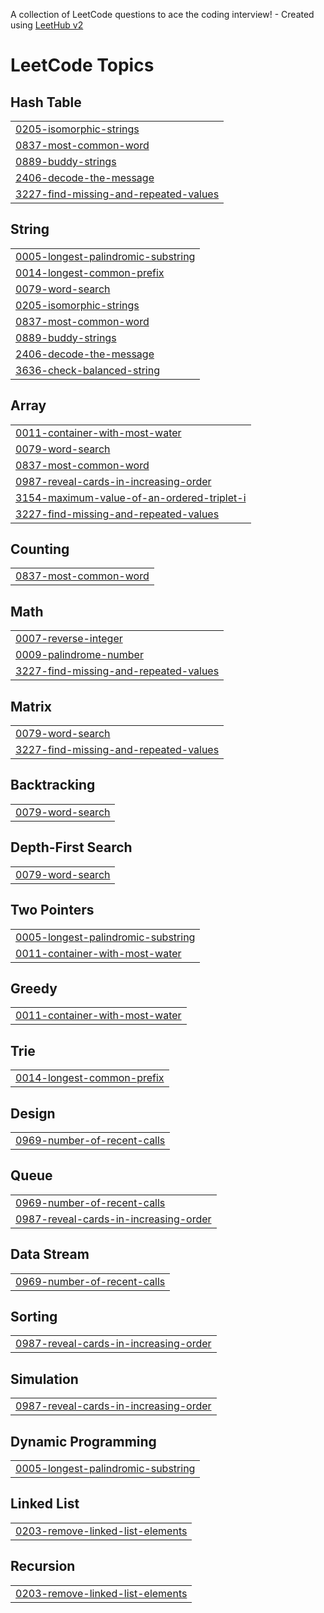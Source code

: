 A collection of LeetCode questions to ace the coding interview! - Created using [LeetHub v2](https://github.com/arunbhardwaj/LeetHub-2.0)
<!---LeetCode Topics Start-->
# LeetCode Topics
## Hash Table
|  |
| ------- |
| [0205-isomorphic-strings](https://github.com/frankudoags/DSA/tree/master/0205-isomorphic-strings) |
| [0837-most-common-word](https://github.com/frankudoags/DSA/tree/master/0837-most-common-word) |
| [0889-buddy-strings](https://github.com/frankudoags/DSA/tree/master/0889-buddy-strings) |
| [2406-decode-the-message](https://github.com/frankudoags/DSA/tree/master/2406-decode-the-message) |
| [3227-find-missing-and-repeated-values](https://github.com/frankudoags/DSA/tree/master/3227-find-missing-and-repeated-values) |
## String
|  |
| ------- |
| [0005-longest-palindromic-substring](https://github.com/frankudoags/DSA/tree/master/0005-longest-palindromic-substring) |
| [0014-longest-common-prefix](https://github.com/frankudoags/DSA/tree/master/0014-longest-common-prefix) |
| [0079-word-search](https://github.com/frankudoags/DSA/tree/master/0079-word-search) |
| [0205-isomorphic-strings](https://github.com/frankudoags/DSA/tree/master/0205-isomorphic-strings) |
| [0837-most-common-word](https://github.com/frankudoags/DSA/tree/master/0837-most-common-word) |
| [0889-buddy-strings](https://github.com/frankudoags/DSA/tree/master/0889-buddy-strings) |
| [2406-decode-the-message](https://github.com/frankudoags/DSA/tree/master/2406-decode-the-message) |
| [3636-check-balanced-string](https://github.com/frankudoags/DSA/tree/master/3636-check-balanced-string) |
## Array
|  |
| ------- |
| [0011-container-with-most-water](https://github.com/frankudoags/DSA/tree/master/0011-container-with-most-water) |
| [0079-word-search](https://github.com/frankudoags/DSA/tree/master/0079-word-search) |
| [0837-most-common-word](https://github.com/frankudoags/DSA/tree/master/0837-most-common-word) |
| [0987-reveal-cards-in-increasing-order](https://github.com/frankudoags/DSA/tree/master/0987-reveal-cards-in-increasing-order) |
| [3154-maximum-value-of-an-ordered-triplet-i](https://github.com/frankudoags/DSA/tree/master/3154-maximum-value-of-an-ordered-triplet-i) |
| [3227-find-missing-and-repeated-values](https://github.com/frankudoags/DSA/tree/master/3227-find-missing-and-repeated-values) |
## Counting
|  |
| ------- |
| [0837-most-common-word](https://github.com/frankudoags/DSA/tree/master/0837-most-common-word) |
## Math
|  |
| ------- |
| [0007-reverse-integer](https://github.com/frankudoags/DSA/tree/master/0007-reverse-integer) |
| [0009-palindrome-number](https://github.com/frankudoags/DSA/tree/master/0009-palindrome-number) |
| [3227-find-missing-and-repeated-values](https://github.com/frankudoags/DSA/tree/master/3227-find-missing-and-repeated-values) |
## Matrix
|  |
| ------- |
| [0079-word-search](https://github.com/frankudoags/DSA/tree/master/0079-word-search) |
| [3227-find-missing-and-repeated-values](https://github.com/frankudoags/DSA/tree/master/3227-find-missing-and-repeated-values) |
## Backtracking
|  |
| ------- |
| [0079-word-search](https://github.com/frankudoags/DSA/tree/master/0079-word-search) |
## Depth-First Search
|  |
| ------- |
| [0079-word-search](https://github.com/frankudoags/DSA/tree/master/0079-word-search) |
## Two Pointers
|  |
| ------- |
| [0005-longest-palindromic-substring](https://github.com/frankudoags/DSA/tree/master/0005-longest-palindromic-substring) |
| [0011-container-with-most-water](https://github.com/frankudoags/DSA/tree/master/0011-container-with-most-water) |
## Greedy
|  |
| ------- |
| [0011-container-with-most-water](https://github.com/frankudoags/DSA/tree/master/0011-container-with-most-water) |
## Trie
|  |
| ------- |
| [0014-longest-common-prefix](https://github.com/frankudoags/DSA/tree/master/0014-longest-common-prefix) |
## Design
|  |
| ------- |
| [0969-number-of-recent-calls](https://github.com/frankudoags/DSA/tree/master/0969-number-of-recent-calls) |
## Queue
|  |
| ------- |
| [0969-number-of-recent-calls](https://github.com/frankudoags/DSA/tree/master/0969-number-of-recent-calls) |
| [0987-reveal-cards-in-increasing-order](https://github.com/frankudoags/DSA/tree/master/0987-reveal-cards-in-increasing-order) |
## Data Stream
|  |
| ------- |
| [0969-number-of-recent-calls](https://github.com/frankudoags/DSA/tree/master/0969-number-of-recent-calls) |
## Sorting
|  |
| ------- |
| [0987-reveal-cards-in-increasing-order](https://github.com/frankudoags/DSA/tree/master/0987-reveal-cards-in-increasing-order) |
## Simulation
|  |
| ------- |
| [0987-reveal-cards-in-increasing-order](https://github.com/frankudoags/DSA/tree/master/0987-reveal-cards-in-increasing-order) |
## Dynamic Programming
|  |
| ------- |
| [0005-longest-palindromic-substring](https://github.com/frankudoags/DSA/tree/master/0005-longest-palindromic-substring) |
## Linked List
|  |
| ------- |
| [0203-remove-linked-list-elements](https://github.com/frankudoags/DSA/tree/master/0203-remove-linked-list-elements) |
## Recursion
|  |
| ------- |
| [0203-remove-linked-list-elements](https://github.com/frankudoags/DSA/tree/master/0203-remove-linked-list-elements) |
<!---LeetCode Topics End-->